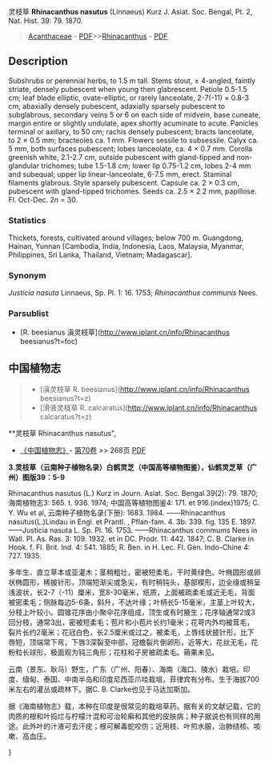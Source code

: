 灵枝草 **Rhinacanthus nasutus** (Linnaeus) Kurz J. Asiat. Soc. Bengal, Pt. 2, Nat. Hist. 39: 79. 1870.

> [Acanthaceae](Acanthaceae-爵床科.md) - [PDF](http://www.iplant.cn/foc/pdf/Acanthaceae.pdf)>>[Rhinacanthus](http://www.iplant.cn/info/Rhinacanthus?t=foc) - [PDF](http://www.iplant.cn/foc/pdf/Rhinacanthus.pdf)

## Description

Subshrubs or perennial herbs, to 1.5 m tall. Stems stout, ± 4-angled, faintly striate, densely pubescent when young then glabrescent. Petiole 0.5-1.5 cm; leaf blade elliptic, ovate-elliptic, or rarely lanceolate, 2-7(-11) × 0.8-3 cm, abaxially densely pubescent, adaxially sparsely pubescent to subglabrous, secondary veins 5 or 6 on each side of midvein, base cuneate, margin entire or slightly undulate, apex shortly acuminate to acute. Panicles terminal or axillary, to 50 cm; rachis densely pubescent; bracts lanceolate, to 2 × 0.5 mm; bracteoles ca. 1 mm. Flowers sessile to subsessile. Calyx ca. 5 mm, both surfaces pubescent; lobes lanceolate, ca. 4 × 0.7 mm. Corolla greenish white, 2.1-2.7 cm, outside pubescent with gland-tipped and non-glandular trichomes; tube 1.5-1.8 cm; lower lip 0.75-1.2 cm, lobes 2-4 mm and subequal; upper lip linear-lanceolate, 6-7.5 mm, erect. Staminal filaments glabrous. Style sparsely pubescent. Capsule ca. 2 × 0.3 cm, pubescent with gland-tipped trichomes. Seeds ca. 2.5 × 2.2 mm, papillose. Fl. Oct-Dec. 2*n* = 30.

### Statistics
Thickets, forests, cultivated around villages; below 700 m. Guangdong, Hainan, Yunnan [Cambodia, India, Indonesia, Laos, Malaysia, Myanmar, Philippines, Sri Lanka, Thailand, Vietnam; Madagascar].

### Synonym
*Justicia nasuta* Linnaeus, Sp. Pl. 1: 16. 1753; *Rhinacanthus communis* Nees.



### Parsublist

* [R.  beesianus  滇灵枝草](http://www.iplant.cn/info/Rhinacanthus beesianus?t=foc)

## 中国植物志

> * [滇灵枝草  R.  beesianus](http://www.iplant.cn/info/Rhinacanthus beesianus?t=z)
> * [滑液灵枝草  R.  calcaratus](http://www.iplant.cn/info/Rhinacanthus calcaratus?t=z)


**灵枝草 Rhinacanthus nasutus",



* [《中国植物志》](http://www.iplant.cn/frps)- [第70卷](http://www.iplant.cn/frps/vol/70) >> 268页 [PDF](http://www.iplant.cn/frps/pdf/70/268a.PDF)


**3.灵枝草（云南种子植物名录）白鹤灵芝（中国高等植物图鉴），仙鹤灵芝草（广州）图版39：5-9**

Rhinacanthus nasutus (L.) Kurz in Journ. Asiat. Soc. Bengal 39(2): 79. 1870; 海南植物志3: 565. t. 936. 1974; 中国高等植物图鉴4: 171. et 916.(index)1975; C. Y. Wu et al, 云南种子植物名录(下册): 1683. 1984. ——Rhinacanthus nasutus(L.)Lindau in Engl. et Prantl. , Pflan-fam. 4. 3b: 339. fig. 135 E. 1897. ——Justicia nasuta L. Sp. Pl. 16. 1753. ——Rhinacanthus commums Nees in Wall. Pl. As. Ras. 3: 109. 1932. et in DC. Prodr. 11: 442. 1847; C. B. Clarke in Hook. f. Fl. Brit. Ind. 4: 541. 1885; R. Ben. in H. Lec. Fl. Gen. Indo-Chine 4: 727. 1935.

多年生、直立草本或亚灌木；茎稍粗壮，密被短柔毛，干时黄绿色。叶椭圆形或卵状椭圆形，稀披针形，顶端短渐尖或急尖，有时稍钝头，基部楔形，边全缘或稍呈浅波状，长2-7（-11）厘米，宽8-30毫米，纸质，上面被疏柔毛或近无毛，背面被密柔毛；侧脉每边5-6条，斜升，不达叶缘；叶柄长5-15毫米，主茎上叶较大，分枝上叶较小。圆锥花序由小聚伞花序组成，顶生或有时腋生；花序轴通常2或3回分枝，通常3出，密被短柔毛；苞片和小苞片长约1毫米；花萼内外均被茸毛，裂片长约2毫米；花冠白色，长2.5厘米或过之，被柔毛，上唇线状披针形，比下唇短，顶端常下弯，下唇3深裂至中部，冠檐裂片倒卵形，近等大，花丝无毛，花粉粒长球形，极面观为钝三角形；花柱和子房被疏柔毛。蒴果未见。

云南（景东、耿马）野生，广东（广州、阳春）、海南（海口、陵水）栽培。印度、缅甸、泰国、中南半岛和印度尼西亚爪哇栽培，菲律宾有分布。生于海拔700米左右的灌丛或疏林下。据C. B. Clarke也见于马达加斯加。

据《海南植物志》载，本种在印度是很常见的栽培草药。据有关的文献记载，它的肉质的根和叶捣烂与柠檬汁混和可治轮癣和其他的皮肤病；种子据说也有同样的用途。此外叶的汁液可去汗疣；根可解毒蛇咬伤；近用枝、叶煎水服，治肺结核、咳嗽、高血压。



}